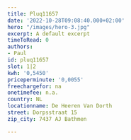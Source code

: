 ```yaml
---
title: Pluq11657
date: '2022-10-28T09:08:40.000+02:00'
hero: "/images/hero-3.jpg"
excerpt: A default excerpt
timeToRead: 0
authors:
- Paul
id: pluq11657
slot: 1|2
kwh: '0,5450'
priceperminute: '0,0055'
freechargefor: na
onetimefee: n.a.
country: NL
locationname: De Heeren Van Dorth
street: Dorpsstraat 15
zip_city: 7437 AJ Bathmen

---
```

